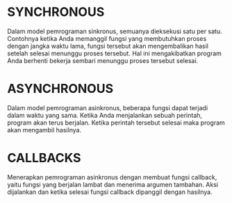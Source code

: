 # SYNCHRONOUS
Dalam model pemrograman sinkronus, semuanya dieksekusi satu per satu. Contohnya ketika Anda memanggil fungsi yang membutuhkan proses dengan jangka waktu lama, fungsi tersebut akan mengembalikan hasil setelah selesai menunggu proses tersebut. Hal ini mengakibatkan program Anda berhenti bekerja sembari menunggu proses tersebut selesai.

# ASYNCHRONOUS
Dalam model pemrograman asinkronus, beberapa fungsi dapat terjadi dalam waktu yang sama. Ketika Anda menjalankan sebuah perintah, program akan terus berjalan. Ketika perintah tersebut selesai maka program akan mengambil hasilnya.

# CALLBACKS
Menerapkan pemrograman asinkronus dengan membuat fungsi callback, yaitu fungsi yang berjalan lambat dan menerima argumen tambahan. Aksi dijalankan dan ketika selesai fungsi callback dipanggil dengan hasilnya.